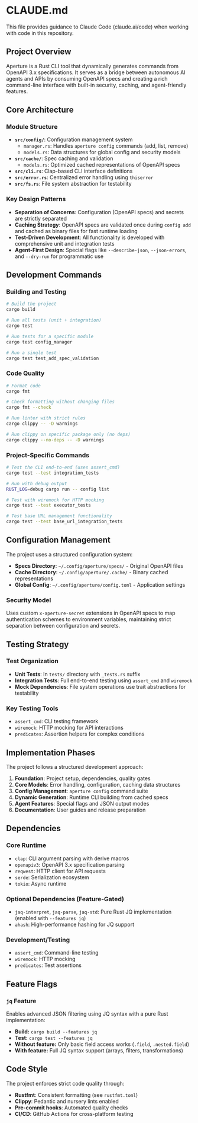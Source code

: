 # CLAUDE.md

This file provides guidance to Claude Code (claude.ai/code) when working with code in this repository.

## Project Overview

Aperture is a Rust CLI tool that dynamically generates commands from OpenAPI 3.x specifications. It serves as a bridge between autonomous AI agents and APIs by consuming OpenAPI specs and creating a rich command-line interface with built-in security, caching, and agent-friendly features.

## Core Architecture

### Module Structure
- **`src/config/`**: Configuration management system
  - `manager.rs`: Handles `aperture config` commands (add, list, remove)
  - `models.rs`: Data structures for global config and security models
- **`src/cache/`**: Spec caching and validation
  - `models.rs`: Optimized cached representations of OpenAPI specs
- **`src/cli.rs`**: Clap-based CLI interface definitions
- **`src/error.rs`**: Centralized error handling using `thiserror`
- **`src/fs.rs`**: File system abstraction for testability

### Key Design Patterns
- **Separation of Concerns**: Configuration (OpenAPI specs) and secrets are strictly separated
- **Caching Strategy**: OpenAPI specs are validated once during `config add` and cached as binary files for fast runtime loading
- **Test-Driven Development**: All functionality is developed with comprehensive unit and integration tests
- **Agent-First Design**: Special flags like `--describe-json`, `--json-errors`, and `--dry-run` for programmatic use

## Development Commands

### Building and Testing
```bash
# Build the project
cargo build

# Run all tests (unit + integration)
cargo test

# Run tests for a specific module
cargo test config_manager

# Run a single test
cargo test test_add_spec_validation
```

### Code Quality
```bash
# Format code
cargo fmt

# Check formatting without changing files
cargo fmt --check

# Run linter with strict rules
cargo clippy -- -D warnings

# Run clippy on specific package only (no deps)
cargo clippy --no-deps -- -D warnings
```

### Project-Specific Commands
```bash
# Test the CLI end-to-end (uses assert_cmd)
cargo test --test integration_tests

# Run with debug output
RUST_LOG=debug cargo run -- config list

# Test with wiremock for HTTP mocking
cargo test --test executor_tests

# Test base URL management functionality
cargo test --test base_url_integration_tests
```

## Configuration Management

The project uses a structured configuration system:
- **Specs Directory**: `~/.config/aperture/specs/` - Original OpenAPI files
- **Cache Directory**: `~/.config/aperture/.cache/` - Binary cached representations
- **Global Config**: `~/.config/aperture/config.toml` - Application settings

### Security Model
Uses custom `x-aperture-secret` extensions in OpenAPI specs to map authentication schemes to environment variables, maintaining strict separation between configuration and secrets.

## Testing Strategy

### Test Organization
- **Unit Tests**: In `tests/` directory with `_tests.rs` suffix
- **Integration Tests**: Full end-to-end testing using `assert_cmd` and `wiremock`
- **Mock Dependencies**: File system operations use trait abstractions for testability

### Key Testing Tools
- `assert_cmd`: CLI testing framework
- `wiremock`: HTTP mocking for API interactions
- `predicates`: Assertion helpers for complex conditions

## Implementation Phases

The project follows a structured development approach:
1. **Foundation**: Project setup, dependencies, quality gates
2. **Core Models**: Error handling, configuration, caching data structures
3. **Config Management**: `aperture config` command suite
4. **Dynamic Generation**: Runtime CLI building from cached specs
5. **Agent Features**: Special flags and JSON output modes
6. **Documentation**: User guides and release preparation

## Dependencies

### Core Runtime
- `clap`: CLI argument parsing with derive macros
- `openapiv3`: OpenAPI 3.x specification parsing
- `reqwest`: HTTP client for API requests
- `serde`: Serialization ecosystem
- `tokio`: Async runtime

### Optional Dependencies (Feature-Gated)
- `jaq-interpret`, `jaq-parse`, `jaq-std`: Pure Rust JQ implementation (enabled with `--features jq`)
- `ahash`: High-performance hashing for JQ support

### Development/Testing
- `assert_cmd`: Command-line testing
- `wiremock`: HTTP mocking
- `predicates`: Test assertions

## Feature Flags

### `jq` Feature
Enables advanced JSON filtering using JQ syntax with a pure Rust implementation:
- **Build:** `cargo build --features jq`
- **Test:** `cargo test --features jq`
- **Without feature:** Only basic field access works (`.field`, `.nested.field`)
- **With feature:** Full JQ syntax support (arrays, filters, transformations)

## Code Style

The project enforces strict code quality through:
- **Rustfmt**: Consistent formatting (see `rustfmt.toml`)
- **Clippy**: Pedantic and nursery lints enabled
- **Pre-commit hooks**: Automated quality checks
- **CI/CD**: GitHub Actions for cross-platform testing